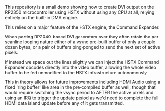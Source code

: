 This repository is a small demo showing how to create DVI output on the
RP2350 microcontroller using HSTX without using any CPU at all, relying
entirely on the built-in DMA engine.

This relies on a major feature of the HSTX engine, the Command Expander.

When porting RP2040-based DVI generators over they often retain the
per-scanline looping nature either of a vsync pre-built buffer of only a
couple dozen bytes, or a pair of buffers ping-ponged to send the next
set of active pixels.

If instead we space out the lines slightly we can inject the HSTX
Command Expander opcodes directly into the video buffer, allowing the
whole video buffer to be fed unmodified to the HSTX infrastructure
autonomously.

This in theory allows for future improvements including HDMI Audio
using a fixed 'ring buffer' like area in the pre-compiled buffer as
well, though that would require switching the vsync period to AFTER
the active pixels and using an IRQ to trigger the update period as
we'd need to complete the full HDMI data island update before any
of it gets transmitted.
